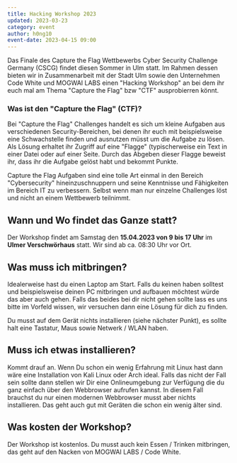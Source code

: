 ```yaml
---
title: Hacking Workshop 2023
updated: 2023-03-23
category: event
author: h0ng10
event-date: 2023-04-15 09:00
---
```



Das Finale des Capture the Flag Wettbewerbs Cyber Security Challenge Germany (CSCG) findet diesen Sommer in Ulm statt. Im Rahmen dessen bieten wir in Zusammenarbeit mit der Stadt Ulm sowie den Unternehmen Code White und MOGWAI LABS einen "Hacking Workshop" an bei dem ihr euch mal am Thema "Capture the Flag" bzw "CTF" ausprobierren könnt.

### Was ist den "Capture the Flag" (CTF)?
Bei "Capture the Flag" Challenges handelt es sich um kleine Aufgaben aus verschiedenen Security-Bereichen, bei denen ihr euch mit beispielsweise eine Schwachstelle finden und ausnutzen müsst um die Aufgabe zu lösen. Als Lösung erhaltet ihr Zugriff auf eine "Flagge" (typischerweise ein Text in einer Datei oder auf einer Seite. Durch das Abgeben dieser Flagge beweist ihr, dass ihr die Aufgabe gelöst habt und bekommt Punkte.

Capture the Flag Aufgaben sind eine tolle Art einmal in den Bereich "Cybersecurity" hineinzuschnuppern und seine Kenntnisse und Fähigkeiten im Bereich IT zu verbessern. Selbst wenn man nur einzelne Challenges löst und nicht an einem Wettbewerb teilnimmt.


## Wann und Wo findet das Ganze statt?
Der Workshop findet am Samstag den **15.04.2023 von 9 bis 17 Uhr** im **Ulmer Verschwörhaus** statt. Wir sind ab ca. 08:30 Uhr vor Ort.

## Was muss ich mitbringen?
Idealerweise hast du einen Laptop am Start. Falls du keinen haben solltest und beispielsweise deinen PC mitbringen und aufbauen möchtest würde das aber auch gehen. Falls das beides bei dir nicht gehen sollte lass es uns bitte im Vorfeld wissen, wir versuchen dann eine Lösung für dich zu finden.

Du musst auf dem Gerät nichts installieren (siehe nächster Punkt), es sollte halt eine Tastatur, Maus sowie Netwerk / WLAN haben.

## Muss ich etwas installieren?
Kommt drauf an. Wenn Du schon ein wenig Erfahrung mit Linux hast dann wäre eine Installation von Kali Linux oder Arch ideal. Falls das nicht der Fall sein sollte dann stellen wir Dir eine Onlineumgebung zur Verfügung die du ganz einfach über den Webbrowser aufrufen kannst. In diesem Fall brauchst du nur einen modernen Webbrowser musst aber nichts installieren. Das geht auch gut mit Geräten die schon ein wenig älter sind.

## Was kosten der Workshop?
Der Workshop ist kostenlos. Du musst auch kein Essen / Trinken mitbringen, das geht auf den Nacken von MOGWAI LABS / Code White.











